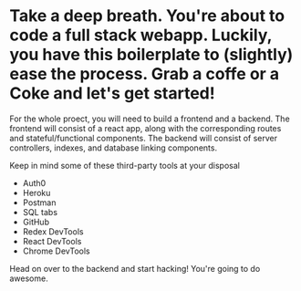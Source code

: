 # Take a deep breath. You're about to code a full stack webapp. Luckily, you have this boilerplate to (slightly) ease the process. Grab a coffe or a Coke and let's get started!

For the whole proect, you will need to build a frontend and a backend. The frontend will consist of a react app, along with the corresponding routes and stateful/functional components. The backend will consist of server controllers, indexes, and database linking components.

Keep in mind some of these third-party tools at your disposal
* Auth0
* Heroku
* Postman
* SQL tabs
* GitHub
* Redex DevTools
* React DevTools
* Chrome DevTools


Head on over to the backend and start hacking! You're going to do awesome.